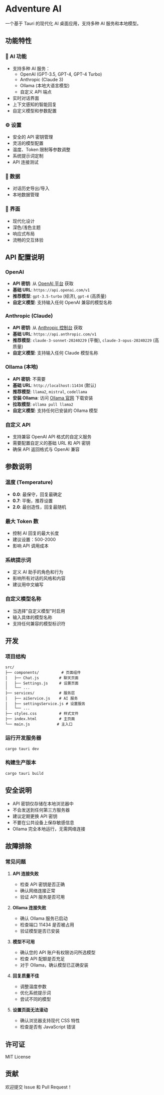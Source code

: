 # Adventure AI

一个基于 Tauri 的现代化 AI 桌面应用，支持多种 AI 服务和本地模型。

## 功能特性

### 🤖 AI 功能
- 支持多种 AI 服务：
  - OpenAI (GPT-3.5, GPT-4, GPT-4 Turbo)
  - Anthropic (Claude 3)
  - Ollama (本地大语言模型)
  - 自定义 API 端点
- 实时对话界面
- 上下文感知的智能回复
- 自定义模型和参数配置

### ⚙️ 设置
- 安全的 API 密钥管理
- 灵活的模型配置
- 温度、Token 限制等参数调整
- 系统提示词定制
- API 连接测试

### 💾 数据
- 对话历史导出/导入
- 本地数据管理

### 🎨 界面
- 现代化设计
- 深色/浅色主题
- 响应式布局
- 流畅的交互体验

## API 配置说明

### OpenAI
- **API 密钥**: 从 [OpenAI 平台](https://platform.openai.com/api-keys) 获取
- **基础 URL**: `https://api.openai.com/v1`
- **推荐模型**: `gpt-3.5-turbo` (经济), `gpt-4` (高质量)
- **自定义模型**: 支持输入任何 OpenAI 兼容的模型名称

### Anthropic (Claude)
- **API 密钥**: 从 [Anthropic 控制台](https://console.anthropic.com/) 获取
- **基础 URL**: `https://api.anthropic.com/v1`
- **推荐模型**: `claude-3-sonnet-20240229` (平衡), `claude-3-opus-20240229` (高质量)
- **自定义模型**: 支持输入任何 Claude 模型名称

### Ollama (本地)
- **API 密钥**: 不需要
- **基础 URL**: `http://localhost:11434` (默认)
- **推荐模型**: `llama2`, `mistral`, `codellama`
- **安装 Ollama**: 访问 [Ollama 官网](https://ollama.ai/) 下载安装
- **拉取模型**: `ollama pull llama2`
- **自定义模型**: 支持任何已安装的 Ollama 模型

### 自定义 API
- 支持兼容 OpenAI API 格式的自定义服务
- 需要配置自定义的基础 URL 和 API 密钥
- 确保 API 返回格式与 OpenAI 兼容

## 参数说明

### 温度 (Temperature)
- **0.0**: 最保守，回复最确定
- **0.7**: 平衡，推荐设置
- **2.0**: 最创造性，回复最随机

### 最大 Token 数
- 控制 AI 回复的最大长度
- 建议设置：500-2000
- 影响 API 调用成本

### 系统提示词
- 定义 AI 助手的角色和行为
- 影响所有对话的风格和内容
- 建议用中文编写

### 自定义模型名称
- 当选择"自定义模型"时启用
- 输入具体的模型名称
- 支持任何兼容的模型标识符

## 开发

### 项目结构
```
src/
├── components/          # 页面组件
│   ├── Chat.js         # 聊天页面
│   ├── Settings.js     # 设置页面
│   └── ...
├── services/           # 服务层
│   ├── aiService.js    # AI 服务
│   ├── settingsService.js # 设置服务
│   └── ...
├── styles.css          # 样式文件
├── index.html          # 主页面
└── main.js            # 主入口
```

### 运行开发服务器
```bash
cargo tauri dev
```

### 构建生产版本
```bash
cargo tauri build
```

## 安全说明

- API 密钥仅存储在本地浏览器中
- 不会发送到任何第三方服务器
- 建议定期更换 API 密钥
- 不要在公共设备上保存敏感信息
- Ollama 完全本地运行，无需网络连接

## 故障排除

### 常见问题

1. **API 连接失败**
   - 检查 API 密钥是否正确
   - 确认网络连接正常
   - 验证 API 服务是否可用

2. **Ollama 连接失败**
   - 确认 Ollama 服务已启动
   - 检查端口 11434 是否被占用
   - 验证模型是否已安装

3. **模型不可用**
   - 确认您的 API 账户有权限访问所选模型
   - 检查 API 配额是否充足
   - 对于 Ollama，确认模型已正确安装

4. **回复质量不佳**
   - 调整温度参数
   - 优化系统提示词
   - 尝试不同的模型

5. **设置页面无法滚动**
   - 确认浏览器支持现代 CSS 特性
   - 检查是否有 JavaScript 错误

## 许可证

MIT License

## 贡献

欢迎提交 Issue 和 Pull Request！
